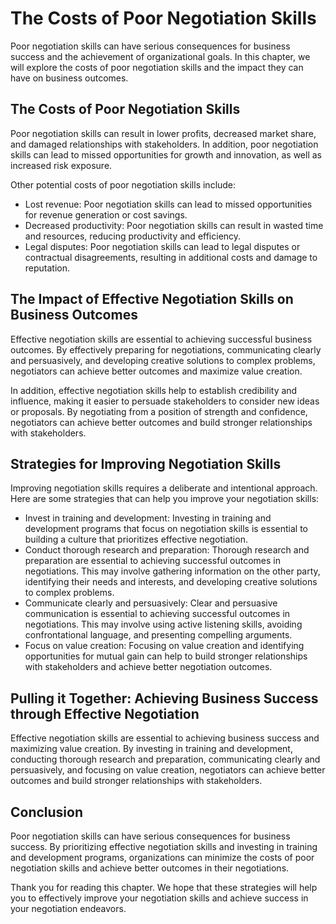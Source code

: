 The Costs of Poor Negotiation Skills
=====================================================================================================

Poor negotiation skills can have serious consequences for business success and the achievement of organizational goals. In this chapter, we will explore the costs of poor negotiation skills and the impact they can have on business outcomes.

The Costs of Poor Negotiation Skills
------------------------------------

Poor negotiation skills can result in lower profits, decreased market share, and damaged relationships with stakeholders. In addition, poor negotiation skills can lead to missed opportunities for growth and innovation, as well as increased risk exposure.

Other potential costs of poor negotiation skills include:

* Lost revenue: Poor negotiation skills can lead to missed opportunities for revenue generation or cost savings.
* Decreased productivity: Poor negotiation skills can result in wasted time and resources, reducing productivity and efficiency.
* Legal disputes: Poor negotiation skills can lead to legal disputes or contractual disagreements, resulting in additional costs and damage to reputation.

The Impact of Effective Negotiation Skills on Business Outcomes
---------------------------------------------------------------

Effective negotiation skills are essential to achieving successful business outcomes. By effectively preparing for negotiations, communicating clearly and persuasively, and developing creative solutions to complex problems, negotiators can achieve better outcomes and maximize value creation.

In addition, effective negotiation skills help to establish credibility and influence, making it easier to persuade stakeholders to consider new ideas or proposals. By negotiating from a position of strength and confidence, negotiators can achieve better outcomes and build stronger relationships with stakeholders.

Strategies for Improving Negotiation Skills
-------------------------------------------

Improving negotiation skills requires a deliberate and intentional approach. Here are some strategies that can help you improve your negotiation skills:

* Invest in training and development: Investing in training and development programs that focus on negotiation skills is essential to building a culture that prioritizes effective negotiation.
* Conduct thorough research and preparation: Thorough research and preparation are essential to achieving successful outcomes in negotiations. This may involve gathering information on the other party, identifying their needs and interests, and developing creative solutions to complex problems.
* Communicate clearly and persuasively: Clear and persuasive communication is essential to achieving successful outcomes in negotiations. This may involve using active listening skills, avoiding confrontational language, and presenting compelling arguments.
* Focus on value creation: Focusing on value creation and identifying opportunities for mutual gain can help to build stronger relationships with stakeholders and achieve better negotiation outcomes.

Pulling it Together: Achieving Business Success through Effective Negotiation
-----------------------------------------------------------------------------

Effective negotiation skills are essential to achieving business success and maximizing value creation. By investing in training and development, conducting thorough research and preparation, communicating clearly and persuasively, and focusing on value creation, negotiators can achieve better outcomes and build stronger relationships with stakeholders.

Conclusion
----------

Poor negotiation skills can have serious consequences for business success. By prioritizing effective negotiation skills and investing in training and development programs, organizations can minimize the costs of poor negotiation skills and achieve better outcomes in their negotiations.

Thank you for reading this chapter. We hope that these strategies will help you to effectively improve your negotiation skills and achieve success in your negotiation endeavors.
